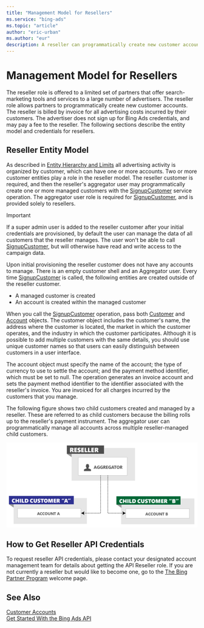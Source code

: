 ```yaml
---
title: "Management Model for Resellers"
ms.service: "bing-ads"
ms.topic: "article"
author: "eric-urban"
ms.author: "eur"
description: A reseller can programmatically create new customer accounts and gets billed by invoice for all advertising costs incurred by their customers.
---
```

# Management Model for Resellers
The reseller role is offered to a limited set of partners that offer search-marketing tools and services to a large number of advertisers. The reseller role allows partners to programmatically create new customer accounts. The reseller is billed by invoice for all advertising costs incurred by their customers. The advertiser does not sign up for Bing Ads credentials, and may pay a fee to the reseller. The following sections describe the entity model and credentials for resellers.

## Reseller Entity Model
As described in [Entity Hierarchy and Limits](../guides/entity-hierarchy-limits.md) all advertising activity is organized by customer, which can have one or more accounts. Two or more customer entities play a role in the reseller model. The reseller customer is required, and then the reseller's aggregator user may programmatically create one or more managed customers with the [SignupCustomer](../customer-management-service/signupcustomer.md) service operation. The aggregator user role is required for [SignupCustomer](../customer-management-service/signupcustomer.md), and is provided solely to resellers.

> [!IMPORTANT] 
> If a super admin user is added to the reseller customer after your initial credentials are provisioned, by default the user can manage the data of all customers that the reseller manages. The user won't be able to call [SignupCustomer](../customer-management-service/signupcustomer.md), but will otherwise have read and write access to the campaign data.

Upon initial provisioning the reseller customer does not have any accounts to manage. There is an empty customer shell and an Aggregator user. Every time [SignupCustomer](../customer-management-service/signupcustomer.md) is called, the following entities are created outside of the reseller customer.
-   A managed customer is created  
-   An account is created within the managed customer  

When you call the [SignupCustomer](../customer-management-service/signupcustomer.md) operation, pass both [Customer](../customer-management-service/customer.md) and [Account](../customer-management-service/account.md) objects. The customer object includes the customer's name, the address where the customer is located, the market in which the customer operates, and the industry in which the customer participates. Although it is possible to add multiple customers with the same details, you should use unique customer names so that users can easily distinguish between customers in a user interface.

The account object must specify the name of the account; the type of currency to use to settle the account; and the payment method identifier, which must be set to null. The operation generates an invoice account and sets the payment method identifier to the identifier associated with the reseller's invoice. You are invoiced for all charges incurred by the customers that you manage.

The following figure shows two child customers created and managed by a reseller. These are referred to as child customers because the billing rolls up to the reseller's payment instrument. The aggregator user can programmatically manage all accounts across multiple reseller-managed child customers.

![Management Model Direct Reseller](../guides/media/management-model-reseller.png "Management Model Direct Reseller")

## <a name="reseller_signup"></a>How to Get Reseller API Credentials
To request reseller API credentials, please contact your designated account management team for details about getting the API Reseller role. If you are not currently a reseller but would like to become one, go to the [The Bing Partner Program](https://advertise.bingads.microsoft.com/en-us/bing-partners/welcome) welcome page. 

## See Also
[Customer Accounts](../guides/customer-accounts.md)  
[Get Started With the Bing Ads API](../guides/get-started.md)  

